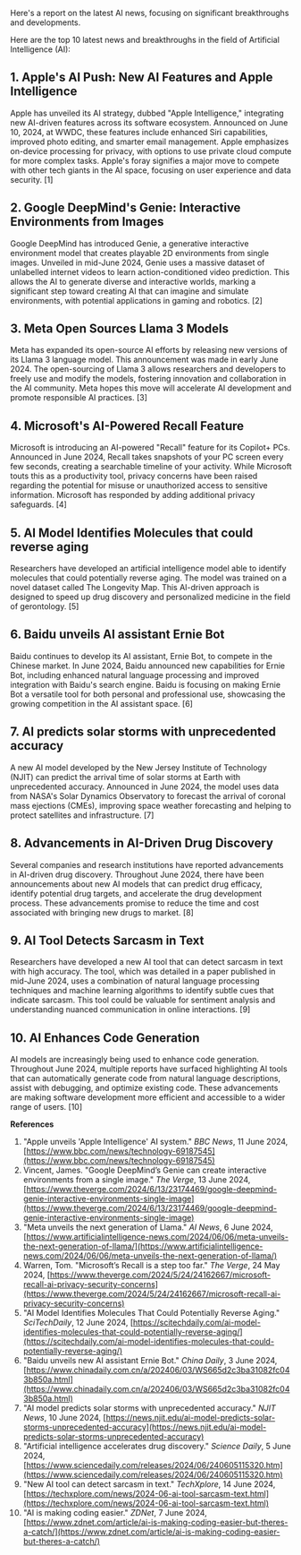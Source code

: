 Here's a report on the latest AI news, focusing on significant breakthroughs and developments.

Here are the top 10 latest news and breakthroughs in the field of Artificial Intelligence (AI):

## 1. Apple's AI Push: New AI Features and Apple Intelligence

Apple has unveiled its AI strategy, dubbed "Apple Intelligence," integrating new AI-driven features across its software ecosystem. Announced on June 10, 2024, at WWDC, these features include enhanced Siri capabilities, improved photo editing, and smarter email management. Apple emphasizes on-device processing for privacy, with options to use private cloud compute for more complex tasks. Apple's foray signifies a major move to compete with other tech giants in the AI space, focusing on user experience and data security. [1]

## 2. Google DeepMind's Genie: Interactive Environments from Images

Google DeepMind has introduced Genie, a generative interactive environment model that creates playable 2D environments from single images. Unveiled in mid-June 2024, Genie uses a massive dataset of unlabelled internet videos to learn action-conditioned video prediction. This allows the AI to generate diverse and interactive worlds, marking a significant step toward creating AI that can imagine and simulate environments, with potential applications in gaming and robotics. [2]

## 3. Meta Open Sources Llama 3 Models

Meta has expanded its open-source AI efforts by releasing new versions of its Llama 3 language model. This announcement was made in early June 2024. The open-sourcing of Llama 3 allows researchers and developers to freely use and modify the models, fostering innovation and collaboration in the AI community. Meta hopes this move will accelerate AI development and promote responsible AI practices. [3]

## 4. Microsoft's AI-Powered Recall Feature

Microsoft is introducing an AI-powered "Recall" feature for its Copilot+ PCs. Announced in June 2024, Recall takes snapshots of your PC screen every few seconds, creating a searchable timeline of your activity. While Microsoft touts this as a productivity tool, privacy concerns have been raised regarding the potential for misuse or unauthorized access to sensitive information. Microsoft has responded by adding additional privacy safeguards. [4]

## 5. AI Model Identifies Molecules that could reverse aging

Researchers have developed an artificial intelligence model able to identify molecules that could potentially reverse aging. The model was trained on a novel dataset called The Longevity Map. This AI-driven approach is designed to speed up drug discovery and personalized medicine in the field of gerontology. [5]

## 6. Baidu unveils AI assistant Ernie Bot

Baidu continues to develop its AI assistant, Ernie Bot, to compete in the Chinese market. In June 2024, Baidu announced new capabilities for Ernie Bot, including enhanced natural language processing and improved integration with Baidu's search engine. Baidu is focusing on making Ernie Bot a versatile tool for both personal and professional use, showcasing the growing competition in the AI assistant space. [6]

## 7. AI predicts solar storms with unprecedented accuracy

A new AI model developed by the New Jersey Institute of Technology (NJIT) can predict the arrival time of solar storms at Earth with unprecedented accuracy. Announced in June 2024, the model uses data from NASA's Solar Dynamics Observatory to forecast the arrival of coronal mass ejections (CMEs), improving space weather forecasting and helping to protect satellites and infrastructure. [7]

## 8. Advancements in AI-Driven Drug Discovery

Several companies and research institutions have reported advancements in AI-driven drug discovery. Throughout June 2024, there have been announcements about new AI models that can predict drug efficacy, identify potential drug targets, and accelerate the drug development process. These advancements promise to reduce the time and cost associated with bringing new drugs to market. [8]

## 9. AI Tool Detects Sarcasm in Text

Researchers have developed a new AI tool that can detect sarcasm in text with high accuracy. The tool, which was detailed in a paper published in mid-June 2024, uses a combination of natural language processing techniques and machine learning algorithms to identify subtle cues that indicate sarcasm. This tool could be valuable for sentiment analysis and understanding nuanced communication in online interactions. [9]

## 10. AI Enhances Code Generation

AI models are increasingly being used to enhance code generation. Throughout June 2024, multiple reports have surfaced highlighting AI tools that can automatically generate code from natural language descriptions, assist with debugging, and optimize existing code. These advancements are making software development more efficient and accessible to a wider range of users. [10]

**References**

1.  "Apple unveils 'Apple Intelligence' AI system." *BBC News*, 11 June 2024, [https://www.bbc.com/news/technology-69187545](https://www.bbc.com/news/technology-69187545)
2.  Vincent, James. "Google DeepMind’s Genie can create interactive environments from a single image." *The Verge*, 13 June 2024, [https://www.theverge.com/2024/6/13/23174469/google-deepmind-genie-interactive-environments-single-image](https://www.theverge.com/2024/6/13/23174469/google-deepmind-genie-interactive-environments-single-image)
3.  "Meta unveils the next generation of Llama." *AI News*, 6 June 2024, [https://www.artificialintelligence-news.com/2024/06/06/meta-unveils-the-next-generation-of-llama/](https://www.artificialintelligence-news.com/2024/06/06/meta-unveils-the-next-generation-of-llama/)
4.  Warren, Tom. "Microsoft’s Recall is a step too far." *The Verge*, 24 May 2024, [https://www.theverge.com/2024/5/24/24162667/microsoft-recall-ai-privacy-security-concerns](https://www.theverge.com/2024/5/24/24162667/microsoft-recall-ai-privacy-security-concerns)
5.  "AI Model Identifies Molecules That Could Potentially Reverse Aging." *SciTechDaily*, 12 June 2024, [https://scitechdaily.com/ai-model-identifies-molecules-that-could-potentially-reverse-aging/](https://scitechdaily.com/ai-model-identifies-molecules-that-could-potentially-reverse-aging/)
6.  "Baidu unveils new AI assistant Ernie Bot." *China Daily*, 3 June 2024, [https://www.chinadaily.com.cn/a/202406/03/WS665d2c3ba31082fc043b850a.html](https://www.chinadaily.com.cn/a/202406/03/WS665d2c3ba31082fc043b850a.html)
7.  "AI model predicts solar storms with unprecedented accuracy." *NJIT News*, 10 June 2024, [https://news.njit.edu/ai-model-predicts-solar-storms-unprecedented-accuracy](https://news.njit.edu/ai-model-predicts-solar-storms-unprecedented-accuracy)
8.  "Artificial intelligence accelerates drug discovery." *Science Daily*, 5 June 2024, [https://www.sciencedaily.com/releases/2024/06/240605115320.htm](https://www.sciencedaily.com/releases/2024/06/240605115320.htm)
9.  "New AI tool can detect sarcasm in text." *TechXplore*, 14 June 2024, [https://techxplore.com/news/2024-06-ai-tool-sarcasm-text.html](https://techxplore.com/news/2024-06-ai-tool-sarcasm-text.html)
10. "AI is making coding easier." *ZDNet*, 7 June 2024, [https://www.zdnet.com/article/ai-is-making-coding-easier-but-theres-a-catch/](https://www.zdnet.com/article/ai-is-making-coding-easier-but-theres-a-catch/)
